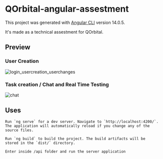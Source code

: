 # QOrbital-angular-assestment

This project was generated with [Angular CLI](https://github.com/angular/angular-cli) version 14.0.5.

It's made as a technical assestment for QOrbital.

## Preview
### User Creation
![login_usercreation_userchanges](https://user-images.githubusercontent.com/84904766/182151062-47516c9c-3f1a-4119-b1af-d06188fdcbd3.gif)

### Task creation / Chat and Real Time Testing
![chat](https://user-images.githubusercontent.com/84904766/182154397-93644263-480e-41eb-a10d-a930ff01703a.gif)

## Uses

 ``` Run `ng serve` for a dev server. Navigate to `http://localhost:4200/`. The application will automatically reload if you change any of the source files. ```

``` Run `ng build` to build the project. The build artifacts will be stored in the `dist/` directory. ```

``` Enter inside /api folder and run the server application  ```




